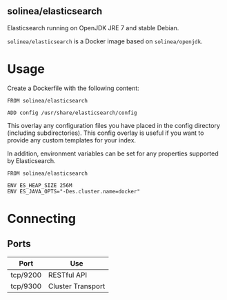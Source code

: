 solinea/elasticsearch
---

Elasticsearch running on OpenJDK JRE 7 and stable Debian.

`solinea/elasticsearch` is a Docker image based on `solinea/openjdk`.

# Usage

Create a Dockerfile with the following content:

    FROM solinea/elasticsearch

    ADD config /usr/share/elasticsearch/config

This overlay any configuration files you have placed in the config directory
(including subdirectories). This config overlay is useful if you want to provide
any custom templates for your index.

In addition, environment variables can be set for any properties supported by
Elasticsearch.

    FROM solinea/elasticsearch

    ENV ES_HEAP_SIZE 256M
    ENV ES_JAVA_OPTS="-Des.cluster.name=docker"

# Connecting

## Ports

Port     | Use
---------|-----------------
tcp/9200 | RESTful API
tcp/9300 | Cluster Transport